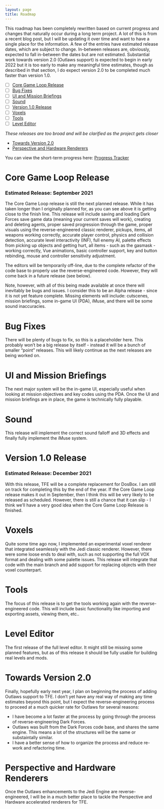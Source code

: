 ```yaml
---
layout: page
title: Roadmap
---
```


This roadmap has been completely rewritten based on current progress and changes that naturally occur during a long term project. A lot of this is from a recent blog post, but I will be updating it over time and want to have a single place for the information. A few of the entries have estimated release dates, which are subject to change. In-between releases are, obviously, expected to fall in-between the dates but are not estimated. Substantial work towards version 2.0 (Outlaws support) is expected to begin in early 2022 but it is too early to make any meaningful time estimates, though as described in that section, I do expect version 2.0 to be completed much faster than version 1.0.

- [ ] [Core Game Loop Release](#core-game-loop-release)
- [ ] [Bug Fixes](#bug-fixes)
- [ ] [UI and Mission Briefings](#ui-and-mission-briefings)
- [ ] [Sound](#sound)
- [ ] [Version 1.0 Release](#version-10-release)
- [ ] [Voxels](#voxels)
- [ ] [Tools](#tools)
- [ ] [Level Editor](#level-editor)

_These releases are too broad and will be clarified as the project gets closer_
* [Towards Version 2.0](#towards-version-20)
* [Perspective and Hardware Renderers](#perspective-and-hardware-renderers)

You can view the short-term progress here: [Progress Tracker](https://theforceengine.github.io/ProgressTracker.html)

# Core Game Loop Release
### Estimated Release: September 2021
The Core Game Loop release is still the next planned release. While it has taken longer than I originally planned for, as you can see above it is getting close to the finish line. This release will include saving and loading Dark Forces save game data (meaning your current saves will work), creating and deleting agents, proper saved progression through the game, proper visuals using the reverse-engineered classic renderer, pickups, items, all weapons working correctly, accurate player control, physics and collision detection, accurate level interactivity (INF), full enemy AI, palette effects from picking up objects and getting hurt, all items - such as the gasmask - working correctly, Vue animations, basic controller support, key and button rebinding, mouse and controller sensitivity adjustment.

The editors will be temporarily off-line, due to the complete refactor of the code base to properly use the reverse-engineered code. However, they will come back in a future release (see below).

Note, however, with all of this being made available at once there will inevitably be bugs and issues. I consider this to be an Alpha release - since it is not yet feature complete. Missing elements will include: cutscenes, mission briefings, some in-game UI (PDA), iMuse, and there will be some sound inaccuracies.

# Bug Fixes
There will be plenty of bugs to fix, so this is a placeholder here. This probably won’t be a big release by itself - instead it will be a bunch of smaller “point” releases. This will likely continue as the next releases are being worked on.

# UI and Mission Briefings
The next major system will be the in-game UI, especially useful when looking at mission objectives and key codes using the PDA. Once the UI and mission briefings are in place, the game is technically fully playable.

# Sound
This release will implement the correct sound falloff and 3D effects and finally fully implement the iMuse system.

# Version 1.0 Release
### Estimated Release: December 2021
With this release, TFE will be a complete replacement for DosBox. I am still on track for completing this by the end of the year. If the Core Game Loop release makes it out in September, then I think this will be very likely to be released as scheduled. However, there is still a chance that it can slip - I think we’ll have a very good idea when the Core Game Loop Release is finished.

# Voxels
Quite some time ago now, I implemented an experimental voxel renderer that integrated seamlessly with the Jedi classic renderer. However, there were some loose ends to deal with, such as not supporting the full VOX format and dealing with some palette issues. This release will integrate that code with the main branch and add support for replacing objects with their voxel counterpart.

# Tools
The focus of this release is to get the tools working again with the reverse-engineered code. This will include basic functionality like importing and exporting assets, viewing them, etc..

# Level Editor
The first release of the full level editor. It might still be missing some planned features, but as of this release it should be fully usable for building real levels and mods.

# Towards Version 2.0
Finally, hopefully early next year, I plan on beginning the process of adding Outlaws support to TFE. I don’t yet have any real way of making any time estimates beyond this point, but I expect the reverse-engineering process to proceed at a much quicker rate for Outlaws for several reasons:

* I have become a lot faster at the process by going through the process of reverse-engineering Dark Forces.
* Outlaws was built from the Dark Forces code base, and shares the same engine. This means a lot of the structures will be the same or substaintally similar.
* I have a better sense of how to organize the process and reduce re-work and refactoring time.

# Perspective and Hardware Renderers
Once the Outlaws enhancements to the Jedi Engine are reverse-engineered, I will be in a much better place to tackle the Perspective and Hardware accelerated renderers for TFE.

